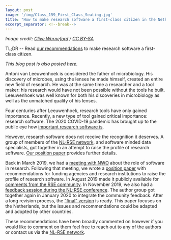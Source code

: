```yaml
---
layout: post
image: '/img/Class_159_First_Class_Seating.jpg'
title: "How to make research software a first-class citizen in the Netherlands?"
excerpt_separator: <!--break-->
---
```

*Image credit: [Clive Warneford](https://commons.wikimedia.org/wiki/File:Class_159_First_Class_Seating.jpg) / [CC BY-SA](https://creativecommons.org/licenses/by-sa/2.0)*


TL;DR -- Read [our recommendations](https://doi.org/10.5281/zenodo.4015242) to make research software a first-class citizen.

<!--break-->

*This blog post is also posted [here](https://openworking.wordpress.com/2020/09/23/how-to-make-research-software-a-first-class-citizen-in-the-netherlands/).*

Antoni van Leeuwenhoek is considered the father of microbiology. His discovery of microbes, using the lenses he made himself, created an entire new field of research. He was at the same time a researcher and a tool maker: his research would have not been possible without the tools he built. Leeuwenhoek was well known for both his discoveries in microbiology as well as the unmatched quality of his lenses.

Four centuries after Leeuwenhoek, research tools have only gained importance. Recently, a new type of tool gained critical importance: research software. The 2020 COVID-19 pandemic has brought up to the public eye how [important research software is](https://www.software.ac.uk/blog/2020-05-07-better-software-better-covid-19-research).


However, research software does not receive the recognition it deserves. A group of members of the [NL-RSE network](http://nl-rse.org/), and software minded data specialists, got together in an attempt to raise the profile of research software. [Our position paper](https://doi.org/10.5281/zenodo.4015242) provides further details.

Back in March 2019, we had a [meeting with NWO](http://doi.org/10.5281/zenodo.2647436) about the role of software in research. Following that meeting, we wrote a [position paper](https://doi.org/10.5281/zenodo.3378571) with recommendations for funding agencies and research institutions to raise the profile of research software. In August 2019 made it publicly available for [comments from the RSE community](https://nl-rse.org/2019/09/17/RaisingResearchSoftware.html). In November 2019, we also had a [feedback session during the NL-RSE conference](https://nl-rse.org/events/NL-RSE19.html). The author group got together again in January 2020 to integrate the community feedback. After a long revision process, the [“final” version](https://doi.org/10.5281/zenodo.4015242) is ready. This paper focuses on the Netherlands, but the issues and recommendations could be adapted and adopted by other countries.

These recommendations have been broadly commented on however if you would like to comment on them feel free to reach out to any of the authors or contact us via the [NL-RSE network](https://nl-rse.org/pages/communication.html).
